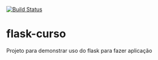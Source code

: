 [![Build Status](https://www.travis-ci.org/lucasavs/flask-curso.svg?branch=master)](https://www.travis-ci.org/lucasavs/flask-curso)

# flask-curso
Projeto para demonstrar uso do flask para fazer aplicação
